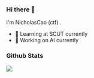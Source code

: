 ### Hi there 👋

<!--
**NicholasCao/nicholascao** is a ✨ _special_ ✨ repository because its `README.md` (this file) appears on your GitHub profile.

Here are some ideas to get you started:

- 🔭 I’m currently working on ...
- 🌱 I’m currently learning ...
- 👯 I’m looking to collaborate on ...
- 🤔 I’m looking for help with ...
- 💬 Ask me about ...
- 📫 How to reach me: ...
- 😄 Pronouns: ...
- ⚡ Fun fact: ...
-->


I'm NicholasCao (ctf) .

<!-- - 🔭 I’m currently working on Tencent -->
- 🌱 Learning at SCUT currently
- 🍉 Working on AI currently

### Github Stats

![](https://github-readme-stats.vercel.app/api?username=nicholascao&hide_title=true&show_icons=true&icon_color=007aff&text_color=333&bg_color=fff)

